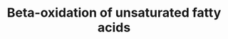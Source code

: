 ---
annotations:
- type: Pathway Ontology
  value: fatty acid beta degradation pathway
authors:
- Evelo
- MaintBot
- Christine Chichester
- L Dupuis
- Khanspers
- Egonw
- Eweitz
- DeSl
communities:
- Lipids
description: Fatty acid beta-oxidation is the catabolic process by which fatty acid
  molecules are broken down to generate acetyl-CoA, which enters the citric acid cycle.
last-edited: 2021-10-09
organisms:
- Caenorhabditis elegans
redirect_from:
- /index.php/Pathway:WP471
- /instance/WP471
schema-jsonld:
- '@context': https://schema.org/
  '@id': https://wikipathways.github.io/pathways/WP471.html
  '@type': Dataset
  creator:
    '@type': Organization
    name: WikiPathways
  description: Fatty acid beta-oxidation is the catabolic process by which fatty acid
    molecules are broken down to generate acetyl-CoA, which enters the citric acid
    cycle.
  keywords:
  - T08B2.7
  - Fatty Acid Beta Oxidation 2
  - B0303.3
  - 3-trans-decenoyl-CoA
  - trans-Dec-2-enoyl-CoA
  - Acetyl-CoA
  - F53C11.3
  - cis,cis-3,6-Dodecadienoyl-CoA
  - trans,cis-Lauro-2,6-dienoyl-CoA
  - T08G2.3
  - ACADL
  - 4-cis-dexeboyl-CoA
  - DCI
  - 2-trans-4-cis-decadienoyl-CoA
  - Linoleoyl-CoA
  license: CC0
  name: Beta-oxidation of unsaturated fatty acids
seo: CreativeWork
title: Beta-oxidation of unsaturated fatty acids
wpid: WP471
---